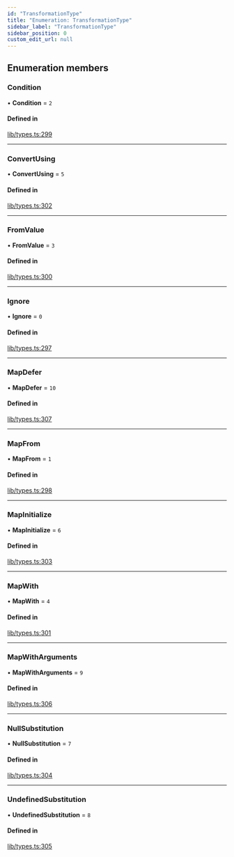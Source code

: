 ```yaml
---
id: "TransformationType"
title: "Enumeration: TransformationType"
sidebar_label: "TransformationType"
sidebar_position: 0
custom_edit_url: null
---
```


## Enumeration members

### Condition

• **Condition** = `2`

#### Defined in

[lib/types.ts:299](https://github.com/nartc/mapper/blob/3ff1b7bf/packages/core/src/lib/types.ts#L299)

___

### ConvertUsing

• **ConvertUsing** = `5`

#### Defined in

[lib/types.ts:302](https://github.com/nartc/mapper/blob/3ff1b7bf/packages/core/src/lib/types.ts#L302)

___

### FromValue

• **FromValue** = `3`

#### Defined in

[lib/types.ts:300](https://github.com/nartc/mapper/blob/3ff1b7bf/packages/core/src/lib/types.ts#L300)

___

### Ignore

• **Ignore** = `0`

#### Defined in

[lib/types.ts:297](https://github.com/nartc/mapper/blob/3ff1b7bf/packages/core/src/lib/types.ts#L297)

___

### MapDefer

• **MapDefer** = `10`

#### Defined in

[lib/types.ts:307](https://github.com/nartc/mapper/blob/3ff1b7bf/packages/core/src/lib/types.ts#L307)

___

### MapFrom

• **MapFrom** = `1`

#### Defined in

[lib/types.ts:298](https://github.com/nartc/mapper/blob/3ff1b7bf/packages/core/src/lib/types.ts#L298)

___

### MapInitialize

• **MapInitialize** = `6`

#### Defined in

[lib/types.ts:303](https://github.com/nartc/mapper/blob/3ff1b7bf/packages/core/src/lib/types.ts#L303)

___

### MapWith

• **MapWith** = `4`

#### Defined in

[lib/types.ts:301](https://github.com/nartc/mapper/blob/3ff1b7bf/packages/core/src/lib/types.ts#L301)

___

### MapWithArguments

• **MapWithArguments** = `9`

#### Defined in

[lib/types.ts:306](https://github.com/nartc/mapper/blob/3ff1b7bf/packages/core/src/lib/types.ts#L306)

___

### NullSubstitution

• **NullSubstitution** = `7`

#### Defined in

[lib/types.ts:304](https://github.com/nartc/mapper/blob/3ff1b7bf/packages/core/src/lib/types.ts#L304)

___

### UndefinedSubstitution

• **UndefinedSubstitution** = `8`

#### Defined in

[lib/types.ts:305](https://github.com/nartc/mapper/blob/3ff1b7bf/packages/core/src/lib/types.ts#L305)
